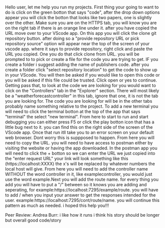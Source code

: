 Hello user, let me help you run my projects. First thing your going to want to do is click on the green botton that says "code", after the drop down options appear you will click the botton that looks like two papers, one is slightly over the other. Make sure you are on the HTTPS tab, you will know you are on the right tab if there is an orange line under it. after you have copied the URL move over to your VScode app. On this app you will click the clone git repository button. after doing so a "provide repository URL or pick repository source" option will appear near the top of the screen of your vscode app. where it says to provide repository, right click and paste the URL you copied. One you do that click clone from URL. you will be prompted to to pick or create a file for the code you are trying to get. IF you create a folder i suggest adding the name of publishers code. after you create a folder click "select repository location" to get the code to show up in your VScode. You will then be asked if you would like to open this code or you will be asked if this file could be trusted. Click open or yes to continue. Getting pass that, to look at the code we are looking for you would want to click on the "Controllers" tab in the "Explorer" section. There will most likely be a "weatherforecastcontroller" in this tab, ignore that one, it is not the tab you are looking for. The code you are looking for will be in the other tabs probably name something relative to the project. To add a new terminal you will need to click the terminal botton at the top of the app that says "terminal" the select "new terminal". From here to start to run and start debugging you can either press F5 or click the play botton icon that has a little bug next to it. you can find this on the right side of the screen of the VScode app. Once that run itll take you to an error screen on your default web browser. Dont worry this is suppposed to happen. From here you will need to copy the URL. you will need to have access to postman either by visiting the website or having the app downloaded. In the postman app you will need to click the + botton so we can enter the URL we just copied into the "enter request URL" your link will look something like this (https://localhost:XXXX) the x's will be replaced by whatever numbers the local host will give. From here you will need to add the controller name WITHOUT the word controller in it, like examplecontroller, you would just use the word example.Next you will add the route name. for every thing you add you will have to put a "/" between so it knows you are adding and seperating, for example:https://localhost:7295/example/route. you will have to add / when you input your answer to get the responses intended for the user. example:https://localhost:7295/cont/route/name. you will continue this pattern as much as needed. i hoped this help you!!!



Peer Review: Andrea Burr: i like how it runs i think his story should be longer but overall good code/story

